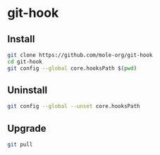 # git-hook

## Install
```sh
git clone https://github.com/mole-org/git-hook
cd git-hook
git config --global core.hooksPath $(pwd)
```

## Uninstall
```sh
git config --global --unset core.hooksPath 
```

## Upgrade
```sh
git pull
```